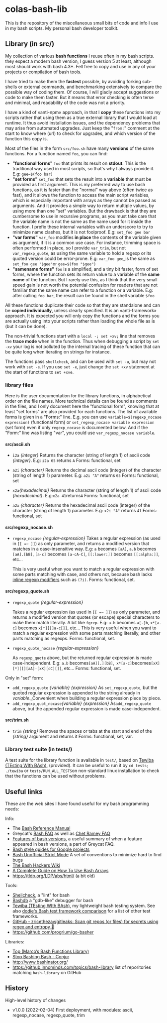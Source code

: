 # colas-bash-lib

This is the repository of the miscellaneous small bits of code and info I use in my bash scripts. My personal bash developer toolkit.

## Library (in src/)

My collection of various **bash functions** I reuse often in my bash scripts. they expect a modern bash version, I guess version 5 at least, although most should work with bash 4.3+.
Fell free to copy and use in any of your projects or compilation of bash tools.

I have tried to make them the **fastest** possible, by avoiding forking sub-shells or external commands, and benchmarking extensively to compare the possible way of coding them. Of course, I will gladly accept suggestions or code to make them faster. But it means that error checking is often terse and minimal, and readability of the code was not a priority.

I have a kind of «anti-npm» approach, in that I **copy** these functions into my scripts rather that using them as a true external library that I would load at runtime. It thus avoid installation issues, and the dependency problems that may arise from automated upgrades. Just keep the "`from:`" comment at the start to know where (url) to check for upgrades, and which version of the function this copy is.

Most of the files in the form `src/foo.sh` have many **versions** of the same functions. For a function named `foo`, you can find:

- **"functional forms"** `foo` that prints its result on **stdout**. This is the traditional way used in most scripts, so that's why I always provide it.
  E.g: `gee=$(foo bar)`
- **"set forms"** `set_foo` that sets the result into a **variable** that must be provided as first argument. This is my preferred way to use bash functions, as it is faster than the "normal" way above (often twice as fast), and it allows the function to access the main script variables, which is especially important with arrays as they cannot be passed as arguments. And it provides a simple way to return multiple values, by using more than one "set" variables. But the drawback is that they are cumbersome to use in recursive programs, as you must take care that the variable name is not the same as the name used for it inside the function. I prefix these internal variables with an underscore to try to minimize name clashes, but it is not foolproof.
  E.g: `set_foo gee bar`
- **"var forms"** `var_foo` modifies **in place** the contents of the variable given as argument, if it is a common use case. For instance, trimming space is often performed in place, so I provide `var_trim`, but not `var_regexp_quote`,  as using the same variable to hold a regexp or its quoted version could be error-prone.
  E.g: `var_foo gee`_is the same as `set_foo gee "$gee"`or `gee=$(foo "$gee")`
- **"samename forms"** `foo` is a simplified, and a tiny bit faster, form of set forms, where the function sets its return value to a variable of the **same name** of the function. But I rarely use this, as I think that the very small speed gain is not worth the potential confusion for readers that are not familiar that the same name can refer to a function or a variable.
  E.g: after calling `foo bar`, the result can be found in the shell variable `$foo`

All these functions duplicate their code so that they are standalone and can be **copied individually**, unless clearly specified. It is an «anti-framework» approach. It is expected you will only copy the functions and the forms you are actually using into your scripts rather than loading the whole file as is (but it can be done).

The non-trivial functions start with a `local -; set +xv;`  line that removes the **trace mode** when in the function. Thus when debugging a script by `set -xv` your log is not polluted by the internal tracing of these function that can be quite long when iterating on strings for instance.

The functions pass `shellcheck`, and can be used with `set -u`, but may not work with `set -e`. If you use `set -e`, just change the `set +xv` statement at the start of functions to `set +xve`.

### library files

Here is the user documentation for the library functions, in alphabetical order on the file names. More technical details can be found as comments in the files, and I only document here the "functional form", knowing that at least "set forms" are also provided for each functions. The list of available forms is given in a "Forms:" line.
E.g. you can use `variable=$(regexp_nocase expression)` (functional form) or `set_regexp_nocase variable expression` (set form) even if only `regexp_nocase` is documented below. And if the "Form:" line was listing "var", you could use `var_regexp_nocase variable`.

#### src/ascii.sh

- `i2a` *{integer}*
  Returns the character (string of length 1) of ascii code *{integer}*.
  E.g: `i2a 65` returns `A`
  Forms: functional, set

- `a2i` *{character}*
  Returns the decimal ascii code (integer) of the character (string of length 1) parameter.
  E.g: `a2i "A"` returns `65`
  Forms: functional, set

- `x2a`*{hexadecimal}* Returns the character (string of length 1) of ascii code *{hexadecimal}*. 
  E.g:`x2a 41`returns`A`
  Forms: functional, set

- `a2x` *{character}* Returns the hexadecimal ascii code (integer) of the character (string of length 1) parameter.
  E.g: `x2i "A"` returns `41` 
  Forms: functional, set

#### src/regexp_nocase.sh

- `regexp_nocase` *{regular-expression}*
  Takes a regular expression (as used in `[[ =~ ]]`) as only parameter, and returns a modified version that matches in a case-insensitive way.
  E.g: `a` becomes `[aA]`, `a.b` becomes `[aA].[bB]`, `[a-c]` becomes `[a-cA-C]`, `[[:lower:]]` becomes `[[:alpha:]]`, etc...
  
  This is very useful when you want to match a regular expression with some parts matching with case, and others not, because bash lacks [inline regexp modifiers](https://www.rexegg.com/regex-modifiers.html) such as `(?i)`.
  Forms: functional, set.

#### src/regexp_quote.sh

- `regexp_quote` *{regular-expression}*
  
  Takes a regular expression (as used in `[[ =~ ]]`) as only parameter, and returns a modified version that quotes (or escape) special characters to make them match literally. A bit like `fgrep`.
  E.g: `a.b` becomes `a[.]b`, `x*[a-c]` becomes `x[*][[]a-c[]]`, etc...
  This is very useful when you want to match a regular expression with some parts matching literally, and other parts matching as regexps.
  Forms: functional, set.

- `regexp_quote_nocase` *{regular-expression}*
  
  As `regexp_quote` above, but the returned regular expression is made case-independent.
  E.g: `a.b` becomes`[aA][.][bB]`,` x*[a-c]`becomes`[xX][*][[][aA]-[xX][cC][]]`, etc...
  Forms: functional, set.

Only in "set" form:

- `add_regexp_quote` *{variable} {expression}*
  As `set_regexp_quote`, but the quoted regular expression is appended to the string already in *variable*._Convenient when building a regular expression piece by piece.
- `add_regexp_quot_nocase`*{variable} {expression}* 
  As`add_regexp_quote` above, but the appended regular expression is made case-independent.

#### src/trim.sh

- `trim` *{string}*
  Removes the spaces or tabs at the start and end of the *{string}* argument and returns it
  Forms: functional, set, var.

### Library test suite (in tests/)

A test suite for the library function is available in `test/`, based on [Tewiba (TEsting WIth BAsh)](https://github.com/ColasNahaboo/tewiba), (provided). It can be useful to run it by `cd tests; ./tewiba` or `tests/RUN_ALL_TESTS`on non-standard linux installation to check that the functions can be used without problems.

## Useful links

These are the web sites I have found useful for my bash programming needs:

Info:

- The [Bash Reference Manual](https://www.gnu.org/software/bash/manual/bash.html)
- Greycat's [Bash FAQ](http://mywiki.wooledge.org/BashFAQ) as well as [Chet Ramey FAQ](http://tiswww.case.edu/php/chet/bash/FAQ)
- [Features of bash versions](https://mywiki.wooledge.org/BashFAQ/061), a useful summary of when a feature appeared in bash versions, a part of Greycat FAQ.
- [Bash style guides for Google projects](https://google.github.io/styleguide/shellguide.html)
- [Bash Unofficial Strict Mode](http://redsymbol.net/articles/unofficial-bash-strict-mode/) A set of conventions to minimize hard to find bugs
- [The Bash Hackers Wiki](https://wiki.bash-hackers.org/start)
- [A Complete Guide on How To Use Bash Arrays](https://www.shell-tips.com/bash/arrays/)
- https://tldp.org/LDP/abs/html/ (a bit old)

Tools:

- [Shellcheck](https://www.shellcheck.net/), a "lint" for bash
- [Bashdb](http://bashdb.sourceforge.net/) a "gdb-like" debugger for bash
- [Tewiba (TEsting WIth BAsh)](https://github.com/ColasNahaboo/tewiba), my lightweight bash testing system. See also [dodie's Bash test framework comparison](https://github.com/dodie/testing-in-bash) for a list of other test frameworks.
- [GitHub - zricethezav/gitleaks: Scan git repos (or files) for secrets using regex and entropy 🔑](https://github.com/zricethezav/gitleaks)
- https://github.com/progrium/go-basher

Libraries:

- [Top (Marco&rsquo;s Bash Functions Library)](http://marcomaggi.github.io/docs/mbfl.html/index.html#Top)
- [Stop Bashing Bash - Conjur](https://www.conjur.org/blog/stop-bashing-bash/)
- http://www.bashinator.org/
- https://github.innominds.com/topics/bash-library list of reporitories matching `bash-library` on GitHub

## History

High-level history of changes

- v1.0.0 (2022-02-04) First deployment, with modules: ascii, regexp_nocase, regexp_quote, trim
